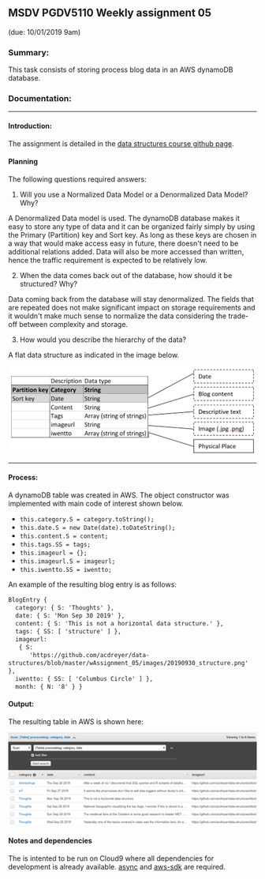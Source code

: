 ## MSDV PGDV5110 Weekly assignment 05 
(due: 10/01/2019 9am)

### Summary:

This task consists of storing process blog data in an AWS dynamoDB database.

### Documentation:
--------------------------

#### Introduction:

The assignment is detailed in the [data structures course github page](https://github.com/visualizedata/data-structures/blob/master/weekly_assignment_05.md).


#### Planning

The following questions required answers: 

1. Will you use a Normalized Data Model or a Denormalized Data Model? Why?


A Denormalized Data model is used.
The dynamoDB database makes it easy to store any type of data and it can be organized
fairly simply by using the Primary (Partition) key and Sort key. 
As long as these keys are chosen in a way that would make access easy in future,
there doesn't need to be additional relations added.
Data will also be more accessed than written, hence the traffic requirement
is expected to be relatively low.



2. When the data comes back out of the database, how should it be structured? Why?

Data coming back from the database will stay denormalized.
The fields that are repeated does not make significant impact on storage requirements
and it wouldn't make much sense to normalize the data considering the trade-off
between complexity and storage.



3. How would you describe the hierarchy of the data?

A flat data structure as indicated in the image below.



![Data Structure](./images/week05_dataModel.PNG)

---------

#### Process:

A dynamoDB table was created in AWS. The object constructor was 
implemented with main code of interest shown below.


* `this.category.S = category.toString();`
* `this.date.S = new Date(date).toDateString();`
* `this.content.S = content;`
* `this.tags.SS = tags;`
* `this.imageurl = {};`
* `this.imageurl.S = imageurl;`
* `this.iwentto.SS = iwentto;`

An example of the resulting blog entry is as follows:

```
BlogEntry {
  category: { S: 'Thoughts' },
  date: { S: 'Mon Sep 30 2019' },
  content: { S: 'This is not a horizontal data structure.' },
  tags: { SS: [ 'structure' ] },
  imageurl:
   { S:
      'https://github.com/acdreyer/data-structures/blob/master/wAssignment_05/images/20190930_structure.png' },
  iwentto: { SS: [ 'Columbus Circle' ] },
  month: { N: '8' } }
```


#### Output:

The resulting table in AWS is shown here:

![Data Insertion](./images/week05_noSQLtable.PNG)






#### Notes and dependencies

The is intented to be run on Cloud9 where all dependencies for development is already available.
[async](https://caolan.github.io/async/v3/) and [aws-sdk](https://docs.aws.amazon.com/AWSJavaScriptSDK/latest/) are required.

